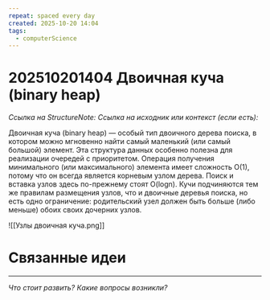 ```yaml
---
repeat: spaced every day
created: 2025-10-20 14:04
tags:
  - computerScience
---
```

# 202510201404 Двоичная куча (binary heap)

*Ссылка на StructureNote:*
*Ссылка на исходник или контекст (если есть):*

Двоичная куча (binary heap) — особый тип двоичного дерева поиска, в котором можно мгновенно найти самый маленький (или самый большой) элемент. Эта структура данных особенно полезна для реализации очередей с приоритетом. Операция получения минимального (или максимального) элемента имеет сложность O(1), потому что он всегда является корневым узлом дерева. Поиск и вставка узлов здесь по-прежнему стоят O(logn). Кучи подчиняются тем же правилам размещения узлов, что и двоичные деревья поиска, но есть одно ограничение: родительский узел должен быть больше (либо меньше) обоих своих дочерних узлов.

![[Узлы двоичная куча.png]]

# Связанные идеи

---

*Что стоит развить? Какие вопросы возникли?*
